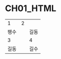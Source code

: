 # CH01_HTML
<!DOCTYPE html>
<html lang="en">
<head>
    <meta charset="UTF-8">
    <meta name="viewport" content="width=device-width, initial-scale=1.0">
    <title>Document</title>
</head>
<body>
    <table>
        <tr><td>1</td><td>2</td></tr>
        <tr><td>팽수<td><td>길동</td></tr>
        <tr><td>3<td><td>4</td></tr>
        <tr><td>길동<td><td>길수</td></tr>
    </table>
    
</body>
</html>

<!DOCTYPE html>
<html lang="en">
<head>
    <meta charset="UTF-8">
    <meta name="viewport" content="width=device-width, initial-scale=1.0">
    <title>자바스크립트 개요</title>
    <!--htme 주석-->
    <script>
        //자바스크립트 주석
        /*
             -자료형
             1.Boolean(ture/false)
        */
       //console.log는 개발자도구F12 console에 출력하는 방법
       console.log("1.Boolean 자료형");
       console.log(52<100);
       console.log(false);
       //typeof(변수) 변수의 타입을 리턴하는 함수
       console.log("52<100 flxjsrkqtdml wkfyguddms:"+typeof(52<100));
       /* 2.undefiend
           선언하지 않은 변수 또는 변수를 선언했지만 초기화 하지 않았을때
           해당 변수의 자료형은 undefined 입니다.
       */
       let nm ; //일반 변수선언(초기화 하지않았음)
       console.log("nm자료형은:"+typeof(nm));
       /* 3.nu11
           변수에 변수값이 비어있다는 표기
           undefined형은 알수없을을 뜻하고 nu11은 메모리안에 nu11값이 저장된 상태
       */
      console.log("3.nu11 자료형");
      let no = nu11;
      console.log(no);
      /* 4number
        자바스크리트는 정수와 실수를 구분없이 모두 같은 자료형으로 인식
      */
     console.log("4.number 자료형");
     let num1 =123;
     let num2 =123;.456;
     console.log("num1:"+typeof(num1));
     console.log("num2:"+typeof(num2));

     /*5. String
     */
     console.log("5.String 자료형");
     let str = "hi";
     console.log("str 자료형은:" +typeof(str));
     // prompt 사용자 입력
     // document.write 화면 출력
     let userNm=prompt("이름을 입력하세요!");
     document.writeln(userNm+"님 환영합니다.");
     document.write("<h3> Welcome ! </h3>");
     document.write("2+5는 <bar>");
     document.write("<b>"+(2+5)+"</b>입니다.");

       
        
    </script>
</head>
<body>
    
</body>
</html>


<!DOCTYPE html>
<html lang="en">
<head>
    <meta charset="UTF-8">
    <meta name="viewport" content="width=device-width, initial-scale=1.0">
   <tittle>a tag</tittle>
   </head>
   <body>
       <h3>하이퍼 링크를 위한 a tag
        <hr>
        <ul>
            <li>
                <a href="https://www.naver.com"target="_blank">네이버로 이동</a>
            </li>
            <li>
                <a href="https://www.google.com">구글로 이동</a>
            </li>
            <li>
                <a href="img/NXDTM6RH5VQNT6EJSRVCFOMPCY.avif" download="download">
                    <img src="img/수달.htm"width="200px" alt="">
                </a>
            </li>
        </ul>
       </h3>
   </body>


<!DOCTYPE html>
<html lang="en">
<head>
    <meta charset="UTF-8">
    <meta name="viewport" content="width=device-width, initial-scale=1.0">
    <title>앵커 활용</title>
</head>
<body>
    <h3> a 태그를 클릭하면 해당 id를 가진 태그 위치로 이동해요</h3>
    <hr>
    <ul>
        <li><a href="#h3-1">h3-1</li>
            <li><a href="#h3-2"><h3-2></li>
                <li><a href="#h3-3"><h3-3></li>
    </ul>
    
</body>
</html>

<!DOCTYPE html>
<html lang="en">
<head>
    <meta charset="UTF-8">
    <meta name="viewport" content="width=device-width, initial-scale=1.0">
    <title>video 태그서용</title>
</head>
<body>
    <h3> AI관련 뉴스</h3>
    <hr>
    <!-- aoutoplay 자동실행 (웹 정책으로 자동샐행은 음소거 상태에서)-->
    <!--loop는 무한반복(없을경우는 1번실행)-->
    <video src="ai.mp4" width="200px" autoplay loop muted ></video>
    
</body>
</html>
